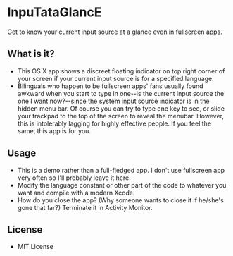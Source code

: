 # InpuTataGlancE
Get to know your current input source at a glance even in fullscreen apps.

## What is it?
* This OS X app shows a discreet floating indicator on top right corner of your screen if your current input source is for a specified language. 
* Bilinguals who happen to be fullscreen apps' fans usually found awkward when you start to type in one--is the current input source the one I want now?--since the system input source indicator is in the hidden menu bar. Of course you can try to type one key to see, or slide your trackpad to the top of the screen to reveal the menubar. However, this is intolerably lagging for highly effective people. If you feel the same, this app is for you.

## Usage
* This is a demo rather than a full-fledged app. I don't use fullscreen app very often so I'll probably leave it here. 
* Modify the language constant or other part of the code to whatever you want and compile with a modern Xcode. 
* How do you close the app? (Why someone wants to close it if he/she's gone that far?) Terminate it in Activity Monitor.

## License
* MIT License
